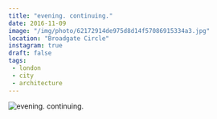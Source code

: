 ```yaml
---
title: "evening. continuing."
date: 2016-11-09
image: "/img/photo/62172914de975d8d14f57086915334a3.jpg"
location: "Broadgate Circle"
instagram: true
draft: false
tags:
 - london
 - city
 - architecture
---
```


![evening. continuing.](/img/photo/62172914de975d8d14f57086915334a3.jpg)
